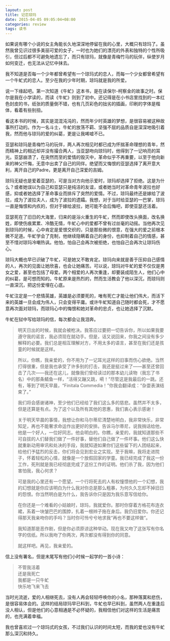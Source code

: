 ```yaml
---
layout: post
title: 记恋琼玛
date: 2015-04-05 09:05:04+08:00
categories: review
tags: 读书
---
```


如果说有哪个小说的女主角能长久地深深地停留在我的心里，大概只有琼玛了。虽然我曾见识过很多美丽可爱的女子，一时也为她们的漂亮的外表和独特的个性所吸引，但过后都不可避免地遗忘了，而只有琼玛，就像是青梅竹马的玩伴，纵使岁月如何变迁，也无法从记忆中抹去。

我不知道是否每一个少年都曾希望有一个琼玛式的恋人，而每一个少女都曾希望有一个牛虻式的恋人。至少在我的少年时期，琼玛就是我的所爱。

说一下缘起吧。第一次知道《牛虻》这本书，是在读保尔-柯察金的故事之时。保尔是我在小学读的，而读《牛虻》则到了初中。还记得是在小书店里找到的一本红色封皮的书，纸张的质量倒不错，也有几页彩色的拙劣的插画，印刷的字体是楷体，看着有些别扭。

看这本书的时候，其实是混混沌沌的，然而年少时英雄的梦想，是很容易被这种故事所打动的。作为一名斗士，牛虻的放荡不羁、坚强不屈的品质自是深深地吸引着我，然而他与琼玛的爱的纠葛，更是让我唏嘘不已。

亚瑟和琼玛是青梅竹马的玩伴，两人再次相见时都已成为怀揣革命理想的青年，然而精神上的相近却并没有撮合两人，当亚瑟吻向琼玛时，他得到了一记响亮的耳光。亚瑟崩溃了，在突然而至的爱情的毁灭中，革命似乎不再重要，以至于他向新来的神父忏悔，无意中出卖了自己的同伴。绝望而又悔恨的亚瑟选择了离开意大利，离开自己的Padre，更是离开自己深爱的吉姆。

琼玛无疑也是爱着亚瑟的，可是当对方向他示爱时，琼玛却选择了拒绝。这是为什么？或者她误以为自己和亚瑟只是纯洁的友谊，或者她当时对革命青年波拉也好感，抑或者她选择了革命事业而排斥了突然的爱情。不过，琼玛最终还是嫁给了波拉，成为了波拉夫人，成为了波拉的遗孀。我想，对于当时给亚瑟的一巴掌，琼玛一直是悔恨和内疚的，但对于嫁给波拉，她可能不会后悔吧，即使亚瑟还活着。

亚瑟死在了旧日的大海里，归来的是浴火重生的牛虻，然而即使改头换面，改名换姓，即使伤痕累累、冷酷无情，牛虻心中的爱都不曾有过丝毫的动摇。当他再次见到琼玛的时候，心中肯定是爱恨交织的，只是那些微的恨意，在强大的爱之前根本微不足道。牛虻学会了克制，他继续隐瞒着自己的身份，也抑制着自己的情感，甚至不惜对琼玛冷嘲热讽。他怕，怕自己会再次被拒绝，也怕自己会再次让琼玛伤心。

琼玛大概也早已识破了牛虻，可是她又不敢肯定。琼玛向来就是善于压抑自己感情的人，再次的见面让她欣喜，也会让她痛苦。可以说，琼玛对牛虻的爱不仅仅是男女之爱，甚至也包括了母爱。两个相爱的人再次重逢，却要装成陌生人，他们心中的纠葛，是可想而知的。牛虻原来是热烈的，然而生活教会了他以深沉，而琼玛则一直深沉，把这份爱埋在心底。

牛虻注定是一个悲情英雄，英雄是必须要死的，唯有死亡才能让他们伟大，而活下来的英雄一旦会成为伟人，只会变得平庸。或许牛虻知道自己随时都会死，才不愿意再次面对琼玛，而琼玛心中的悔恨和她对革命的忠贞，也让她选择了沉默。

牛虻在狱中写给琼玛的信，每次都会让我泪奔。

> 明天日出的时候，我就会被枪决。我答应过要把一切告诉你，所以如果我要遵守我的诺言，我必须现在就动手。但是，话又说回来，你我之间没有多少解释的必要。我们总是相互理解对方，不用太多的语言，甚至在我们还是孩童的时候就是这样。
> 
> 所以，你瞧，我亲爱的，你不用为了一记耳光这样的旧事而伤心欲绝。当然打得很重，但是我也承受了许多别的打击，我还是挺过来了——甚至还曾回击了几次——我还在这儿，就像我们曾经读过的那本幼儿读物（我忘了书名）中的那条鲭鱼一样，“活得又蹦又跳，嗬！”尽管这是我最后的一跳。还有，等到了明天早晨，“Finitala Commedia！”你我会翻译成：“杂耍表演结束了。”
> 
> 我们将会感谢诸神，至少他们已经给了我们这么多的慈悲。虽然并不太多，但是还算是有点。为了这个以及所有其他的恩惠，我们衷心表示感谢！
> 
> 关于明天早晨的事情，我想让你和马尔蒂尼清楚地明白，我非常快乐，非常知足，再也不能奢求命运作出更好的安排。告诉马尔蒂尼，说我捎话给他，他是一个好人，一位好同志。他会明白的。你瞧，亲爱的，我就知道那些不可自拔的人们替我们做了一件好事，替他们自己做了一件坏事。他们这么快就重新动用审讯和处决的手段，我就知道如果你们这些留下的人团结起来，给他们予猛烈的反击，你们将会见到宏业之实现。至于我嘛，我将走进院子，怀着轻松的心情，就像是一个放假回家的学童。我已经完成了我这一份工作，死刑就是我已经彻底完成了这份工作的证明。他们杀了我，因为他们害怕我，我心何求？
> 
> 可是我的心里还有一个愿望。一个行将死去的人有权憧憬他的一个幻想，我的幻想就是你应该明白为什么我对你总是那么粗暴，为何久久忘却不掉旧日的怨恨。你当然明白是为什么，我告诉你只是因为我乐意写信给你。
> 
> 在你还是一个难看的小姑娘时，琼玛，我就爱你。那时你穿着方格花布连衣裙，系着一块皱巴巴的围脖，扎着一根辫子拖在身后。我仍旧爱你。你还记得那天我亲吻你的手吗？当时你可怜兮兮地求我“再也不要这样做”。
> 
> 我知道那是恶作剧，但是你必须原谅这种举动。现在我又吻了这张写有你名字的信纸。所以我吻了你两次，两次都没有得到你的同意。
> 
> 就这样吧。再见，我亲爱的。

信上没有署名，但是末尾写有他们小时候一起学的一首小诗：
>   
> 不管我活着  
> 还是我死亡  
> 我都是一只牛虻  
> 快乐地飞来飞去

当时光流逝，爱的人相继死去，没有人再会轻轻呼唤你的小名，那种落寞和悲伤，是很容易体会的。这样的结局琼玛早已料到，牛虻也早已料到，虽然两人在重逢后没人相认，但是他们的心意相通是不必怀疑的，我相信他们对这样的生活是痛苦的，也充满着幸福。

我也曾喜欢过一个琼玛式的女孩，不过我们认识的时间太短，而我的爱也没有牛虻那么深沉和持久。
